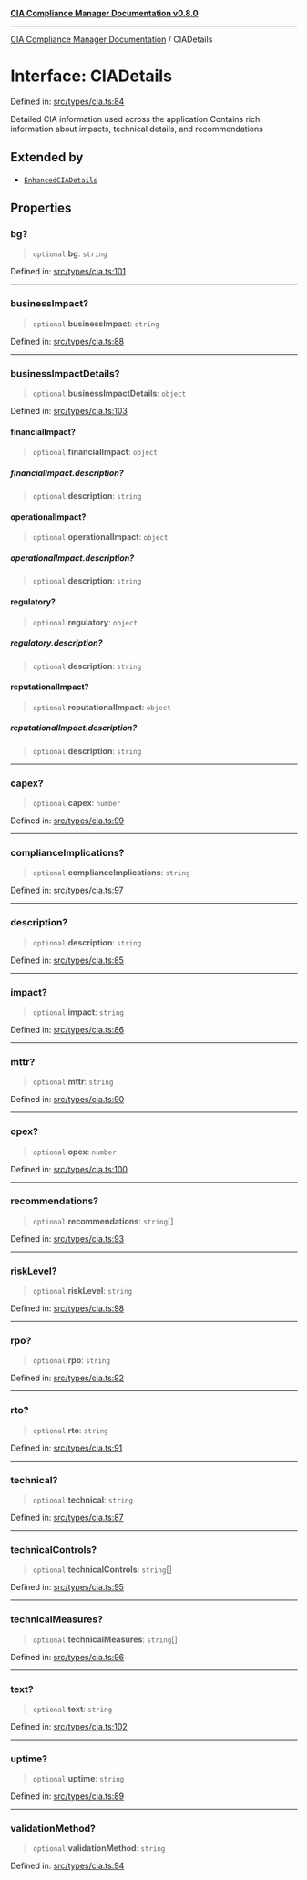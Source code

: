 [**CIA Compliance Manager Documentation v0.8.0**](../README.md)

***

[CIA Compliance Manager Documentation](../globals.md) / CIADetails

# Interface: CIADetails

Defined in: [src/types/cia.ts:84](https://github.com/Hack23/cia-compliance-manager/blob/fa2f95f029cdcd192b3882a37d0d34753edcd349/src/types/cia.ts#L84)

Detailed CIA information used across the application
Contains rich information about impacts, technical details, and recommendations

## Extended by

- [`EnhancedCIADetails`](EnhancedCIADetails.md)

## Properties

### bg?

> `optional` **bg**: `string`

Defined in: [src/types/cia.ts:101](https://github.com/Hack23/cia-compliance-manager/blob/fa2f95f029cdcd192b3882a37d0d34753edcd349/src/types/cia.ts#L101)

***

### businessImpact?

> `optional` **businessImpact**: `string`

Defined in: [src/types/cia.ts:88](https://github.com/Hack23/cia-compliance-manager/blob/fa2f95f029cdcd192b3882a37d0d34753edcd349/src/types/cia.ts#L88)

***

### businessImpactDetails?

> `optional` **businessImpactDetails**: `object`

Defined in: [src/types/cia.ts:103](https://github.com/Hack23/cia-compliance-manager/blob/fa2f95f029cdcd192b3882a37d0d34753edcd349/src/types/cia.ts#L103)

#### financialImpact?

> `optional` **financialImpact**: `object`

##### financialImpact.description?

> `optional` **description**: `string`

#### operationalImpact?

> `optional` **operationalImpact**: `object`

##### operationalImpact.description?

> `optional` **description**: `string`

#### regulatory?

> `optional` **regulatory**: `object`

##### regulatory.description?

> `optional` **description**: `string`

#### reputationalImpact?

> `optional` **reputationalImpact**: `object`

##### reputationalImpact.description?

> `optional` **description**: `string`

***

### capex?

> `optional` **capex**: `number`

Defined in: [src/types/cia.ts:99](https://github.com/Hack23/cia-compliance-manager/blob/fa2f95f029cdcd192b3882a37d0d34753edcd349/src/types/cia.ts#L99)

***

### complianceImplications?

> `optional` **complianceImplications**: `string`

Defined in: [src/types/cia.ts:97](https://github.com/Hack23/cia-compliance-manager/blob/fa2f95f029cdcd192b3882a37d0d34753edcd349/src/types/cia.ts#L97)

***

### description?

> `optional` **description**: `string`

Defined in: [src/types/cia.ts:85](https://github.com/Hack23/cia-compliance-manager/blob/fa2f95f029cdcd192b3882a37d0d34753edcd349/src/types/cia.ts#L85)

***

### impact?

> `optional` **impact**: `string`

Defined in: [src/types/cia.ts:86](https://github.com/Hack23/cia-compliance-manager/blob/fa2f95f029cdcd192b3882a37d0d34753edcd349/src/types/cia.ts#L86)

***

### mttr?

> `optional` **mttr**: `string`

Defined in: [src/types/cia.ts:90](https://github.com/Hack23/cia-compliance-manager/blob/fa2f95f029cdcd192b3882a37d0d34753edcd349/src/types/cia.ts#L90)

***

### opex?

> `optional` **opex**: `number`

Defined in: [src/types/cia.ts:100](https://github.com/Hack23/cia-compliance-manager/blob/fa2f95f029cdcd192b3882a37d0d34753edcd349/src/types/cia.ts#L100)

***

### recommendations?

> `optional` **recommendations**: `string`[]

Defined in: [src/types/cia.ts:93](https://github.com/Hack23/cia-compliance-manager/blob/fa2f95f029cdcd192b3882a37d0d34753edcd349/src/types/cia.ts#L93)

***

### riskLevel?

> `optional` **riskLevel**: `string`

Defined in: [src/types/cia.ts:98](https://github.com/Hack23/cia-compliance-manager/blob/fa2f95f029cdcd192b3882a37d0d34753edcd349/src/types/cia.ts#L98)

***

### rpo?

> `optional` **rpo**: `string`

Defined in: [src/types/cia.ts:92](https://github.com/Hack23/cia-compliance-manager/blob/fa2f95f029cdcd192b3882a37d0d34753edcd349/src/types/cia.ts#L92)

***

### rto?

> `optional` **rto**: `string`

Defined in: [src/types/cia.ts:91](https://github.com/Hack23/cia-compliance-manager/blob/fa2f95f029cdcd192b3882a37d0d34753edcd349/src/types/cia.ts#L91)

***

### technical?

> `optional` **technical**: `string`

Defined in: [src/types/cia.ts:87](https://github.com/Hack23/cia-compliance-manager/blob/fa2f95f029cdcd192b3882a37d0d34753edcd349/src/types/cia.ts#L87)

***

### technicalControls?

> `optional` **technicalControls**: `string`[]

Defined in: [src/types/cia.ts:95](https://github.com/Hack23/cia-compliance-manager/blob/fa2f95f029cdcd192b3882a37d0d34753edcd349/src/types/cia.ts#L95)

***

### technicalMeasures?

> `optional` **technicalMeasures**: `string`[]

Defined in: [src/types/cia.ts:96](https://github.com/Hack23/cia-compliance-manager/blob/fa2f95f029cdcd192b3882a37d0d34753edcd349/src/types/cia.ts#L96)

***

### text?

> `optional` **text**: `string`

Defined in: [src/types/cia.ts:102](https://github.com/Hack23/cia-compliance-manager/blob/fa2f95f029cdcd192b3882a37d0d34753edcd349/src/types/cia.ts#L102)

***

### uptime?

> `optional` **uptime**: `string`

Defined in: [src/types/cia.ts:89](https://github.com/Hack23/cia-compliance-manager/blob/fa2f95f029cdcd192b3882a37d0d34753edcd349/src/types/cia.ts#L89)

***

### validationMethod?

> `optional` **validationMethod**: `string`

Defined in: [src/types/cia.ts:94](https://github.com/Hack23/cia-compliance-manager/blob/fa2f95f029cdcd192b3882a37d0d34753edcd349/src/types/cia.ts#L94)
